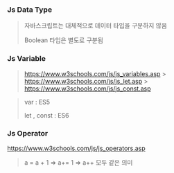 ### Js Data Type

> 자바스크립트는 대체적으로 데이터 타입을 구분하지 않음
>
> Boolean 타입은 별도로 구분됨

### Js Variable

> https://www.w3schools.com/js/js_variables.asp > https://www.w3schools.com/js/js_let.asp > https://www.w3schools.com/js/js_const.asp

> var : ES5
>
> let , const : ES6

### Js Operator

https://www.w3schools.com/js/js_operators.asp

> a = a + 1
> => a+= 1
> => a++ 모두 같은 의미

